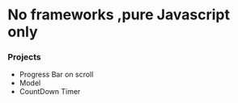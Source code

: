 # No frameworks ,pure Javascript only 

### Projects
- Progress Bar on scroll
- Model 
- CountDown Timer